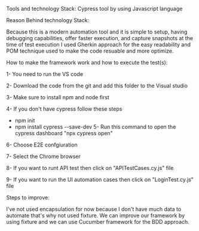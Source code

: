 Tools and technology Stack:
Cypress tool by using Javascript language 

Reason Behind technology Stack:

Because this is a modern automation tool and it is simple to setup, having debugging capabilities, 
offer faster execution, and capture snapshots at the time of test execution
I used Gherkin approach for the easy readability and POM technique used to make the code resuable and more optimize. 

How to make the framework work and how to execute the test(s):

1- You need to run the VS code

2- Download the code from the git and add this folder to the Visual studio

3- Make sure to install npm and node first

4- If you don't have cypress follow these steps
  - npm init
  - npm install cypress --save-dev
5- Run this command to open the cypress dashboard 
   "npx cypress open"

6- Choose E2E confgiuration

7- Select the Chrome browser

8- If you want to runt API test then click on "APITestCases.cy.js" file

9- If you want to run the UI automation cases then click on "LoginTest.cy.js" file

Steps to improve:

I've not used encapsulation for now because I don't have much data to automate that's why not used fixture. We can improve our framework by using fixture 
and we can use Cucumber framework for the BDD approach.


